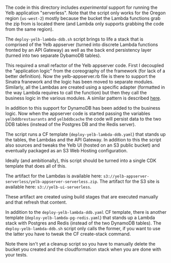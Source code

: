 The code in this directory includes *experimental* support for running the Yelb application "serverless". Note that the script only works for the Oregon region (`us-west-2`) mostly because the bucket the Lambda functions grab the zip from is located there (and Lambda only supports grabbing the code from the same region).  

The `deploy-yelb-lambda-ddb.sh` script brings to life a stack that is comprised of the Yelb appserver (turned into discrete Lambda functions fronted by an API Gateway) as well as the back end persistency layer (turned into two separate DybamoDB tables). 

This required a small refactor of the Yelb appserver code. First I decoupled the "application logic" from the coreography of the framework (for lack of a better definition). Now the yelb-appserver.rb file is there to support the Sinatra franework and the logic has been moved to separate modules. Similarly, all the Lambdas are created using a specific adapter (formatted in the way Lambda requires to call the function) but then they call the business logic in the various modules. A similar pattern is described [here](https://medium.com/datreeio/writing-portable-serverless-applications-252fd8623bce).

In addition to this support for DynamoDB has been added to the business logic. Now when the appserver code is started passing the variables `yelbddbrestaurants` and `yelbddbcache` the code will persist data to the two DDB tables (instead of the Postgres DB and the Redis server). 

The script runs a CF template (`deploy-yelb-lambda-ddb.yaml`) that stands up the tables, the Lambdas and the API Gateway. In addition to this the script also sources and tweaks the Yelb UI (hosted on an S3 public bucket) and eventually packaged as an S3 Web Hosting configuration.

Ideally (and ambitionally), this script should be turned into a single CDK template that does all of this. 

The artifact for the Lambdas is available here: `s3://yelb-appserver-serverless/yelb-appserver-serverless.zip`.
The artifact for the S3 site is available here: `s3://yelb-ui-serverless`.

These artifact are created using build stages that are executed manually and that refresh that content. 

In addition to the `deploy-yelb-lambda-ddb.yaml` CF template, there is another template (`deploy-yelb-lambda-pg-redis.yaml`) that stands up a Lambda stack with Postgres and Redis (instead of the two DynamoDB tables). The `deploy-yelb-lambda-ddb.sh` script only calls the former, if you want to use the latter you have to tweak the CF create-stack command.

Note there isn't yet a cleanup script so you have to manually delete the bucket you created and the cloudformation stack when you are done with your tests. 

